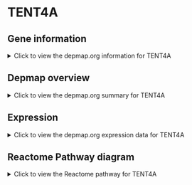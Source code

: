 <h1>TENT4A</h1>

<h2>Gene information</h2>
<details>
  <summary>Click to view the depmap.org information for TENT4A</summary>
  <p><a href="https://depmap.org/portal/gene/TENT4A?tab=about" target="_BLANK">Open page in a new tab...</a></p>
  <iframe src="https://depmap.org/portal/gene/TENT4A?tab=about" style="border:none;width:100%;height:800px"></iframe>
</details>

<h2>Depmap overview</h2>
<details>
  <summary>Click to view the depmap.org summary for TENT4A</summary>
  <p><a href="https://depmap.org/portal/gene/TENT4A?tab=overview" target="_BLANK">Open page in a new tab...</a></p>
  <iframe src="https://depmap.org/portal/gene/TENT4A?tab=overview" style="border:none;width:100%;height:800px"></iframe>
</details>

<h2>Expression</h2>
<details>
  <summary>Click to view the depmap.org expression data for TENT4A</summary>
  <p><a href="https://depmap.org/portal/gene/TENT4A?tab=characterization" target="_BLANK">Open page in a new tab...</a></p>
  <iframe src="https://depmap.org/portal/gene/TENT4A?tab=characterization" style="border:none;width:100%;height:800px"></iframe>
</details>



<h2>Reactome Pathway diagram</h2>
<details>
  <summary>Click to view the Reactome pathway for TENT4A</summary>
  <p><a href="https://reactome.org/PathwayBrowser/#/R-HSA-6802952" target="_BLANK">Open page in a new tab...</a></p>
  <p>Signaling by BRAF and RAF fusions</p>
<iframe src="https://reactome.org/PathwayBrowser/#/R-HSA-6802952" style="border:none;width:100%;height:800px"></iframe>
</details>



